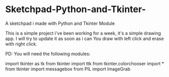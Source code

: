 # Sketchpad-Python-and-Tkinter-
A sketchpad i made with Python and Tkinter Module

This is a simple project i've been working for a week, it's a simple drawing app.
I will try to update it as soon as i can
You draw with left click and erase with right click.

PD: You will need the following modules:

import  tkinter as tk
from tkinter import ttk
from tkinter.colorchooser import *
from tkinter import messagebox
from PIL import ImageGrab

